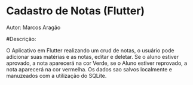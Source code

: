 # Cadastro de Notas (Flutter)

Autor: Marcos Aragão

#Descrição:

O Aplicativo em Flutter realizando um crud de notas, o usuário pode adicionar suas matérias e as notas, editar e deletar. Se o aluno estiver aprovado, a nota aparecerá na cor Verde, se o Aluno estiver reprovado, a nota aparecerá na cor vermelha.
Os dados sao salvos localmente e manuzeados com a utilização do SQLite.
